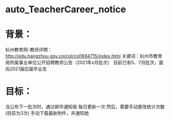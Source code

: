 # auto_TeacherCareer_notice

# 背景：
  杭州教育网-教师评聘：http://edu.hangzhou.gov.cn/col/col1694715/index.html
 关键词：杭州市教育局所属事业单位公开招聘教师公告（2021年x月批次）
  目前已有5、7月批次，面向2021届应届毕业生

# 目标：
 当公布下一批次时，通过邮件通知我
 每日更新一次
 然后，需要手动更改统计次数(目前为3次)
 手动下载最新附件，并通知她
